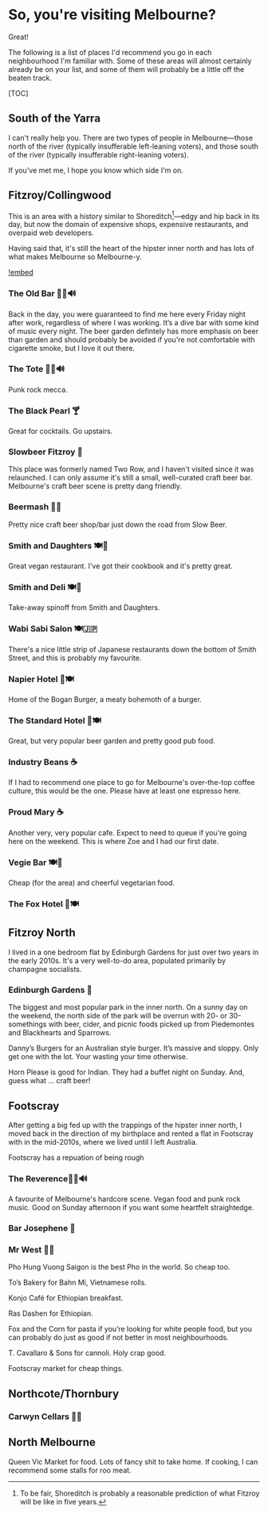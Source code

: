 # So, you're visiting Melbourne?

Great!

The following is a list of places I'd recommend you go in each neighbourhood I'm familiar with. Some of these areas will almost certainly already be on your list, and some of them will probably be a little off the beaten track.

[TOC]

## South of the Yarra

I can't really help you. There are two types of people in Melbourne—those north of the river (typically insufferable left-leaning voters), and those south of the river (typically insufferable right-leaning voters).

If you've met me, I hope you know which side I'm on.

## Fitzroy/Collingwood

This is an area with a history similar to Shoreditch[^shoreditch-vs-fitzroy]—edgy and hip back in its day, but now the domain of expensive shops, expensive restaurants, and overpaid web developers.

Having said that, it's still the heart of the hipster inner north and has lots of what makes Melbourne so Melbourne-y.

[!embed](http://www.scribblemaps.com/maps/view/FitzroyCollingwood/JEJlu6rSMW)



### The Old Bar 🍻🎸🔊

Back in the day, you were guaranteed to find me here every Friday night after work, regardless of where I was working. It’s a dive bar with some kind of music every night. The beer garden defintely has more emphasis on beer than garden and should probably be avoided if you're not comfortable with cigarette smoke, but I love it out there.

### The Tote 🍻🎸🔊

Punk rock mecca.

###  The Black Pearl 🍸

Great for cocktails. Go upstairs.

###  Slowbeer Fitzroy 🍺

This place was formerly named Two Row, and I haven't visited since it was relaunched. I can only assume it's still a small, well-curated craft beer bar. Melbourne's craft beer scene is pretty dang friendly.

###  Beermash 🍺🍾

Pretty nice craft beer shop/bar just down the road from Slow Beer.

### Smith and Daughters 🍽🥕

Great vegan restaurant. I've got their cookbook and it's pretty great.

### Smith and Deli 🍽🥕

Take-away spinoff from Smith and Daughters.

### Wabi Sabi Salon 🍽🇯🇵

There's a nice little strip of Japanese restaurants down the bottom of Smith Street, and this is probably my favourite.

### Napier Hotel 🍻🍽

Home of the Bogan Burger, a meaty bohemoth of a burger.

### The Standard Hotel 🍻🍽

Great, but very popular beer garden and pretty good pub food.

### Industry Beans ☕️

If I had to recommend one place to go for Melbourne's over-the-top coffee culture, this would be the one. Please have at least one espresso here.

### Proud Mary ☕️

Another very, very popular cafe. Expect to need to queue if you're going here on the weekend. This is where Zoe and I had our first date.

### Vegie Bar 🍽🥕

Cheap (for the area) and cheerful vegetarian food.

### The Fox Hotel 🍻🍽

## Fitzroy North

I lived in a one bedroom flat by Edinburgh Gardens for just over two years in the early 2010s. It's a very well-to-do area, populated primarily by champagne socialists.

### Edinburgh Gardens 🌳

The biggest and most popular park in the inner north. On a sunny day on the weekend, the north side of the park will be overrun with 20- or 30-somethings with beer, cider, and picnic foods picked up from Piedemontes and Blackhearts and Sparrows.

Danny’s Burgers for an Australian style burger. It’s massive and sloppy. Only get one with the lot. Your wasting your time otherwise.

Horn Please is good for Indian. They had a buffet night on Sunday. And, guess what … craft beer!



## Footscray

After getting a big fed up with the trappings of the hipster inner north, I moved back in the direction of my birthplace and rented a flat in Footscray with in the mid-2010s, where we lived until I left Australia.

Footscray has a repuation of being rough


### The Reverence🍻🎸🔊

A favourite of Melbourne's hardcore scene. Vegan food and punk rock music. Good on Sunday afternoon if you want some heartfelt straightedge.

### Bar Josephene 🍺

### Mr West 🍺🍾

Pho Hung Vuong Saigon is the best Pho in the world. So cheap too.

To’s Bakery for Bahn Mi, Vietnamese rolls.

Konjo Café for Ethiopian breakfast.

Ras Dashen for Ethiopian.

Fox and the Corn for pasta if you’re looking for white people food, but you can probably do just as good if not better in most neighbourhoods.

T. Cavallaro & Sons for cannoli. Holy crap good.

Footscray market for cheap things.

## Northcote/Thornbury

### Carwyn Cellars 🍺🍾



## North Melbourne 

Queen Vic Market for food. Lots of fancy shit to take home. If cooking, I can recommend some stalls for roo meat.




[^shoreditch-vs-fitzroy]: To be fair, Shoreditch is probably a reasonable prediction of what Fitzroy will be like in five years.


